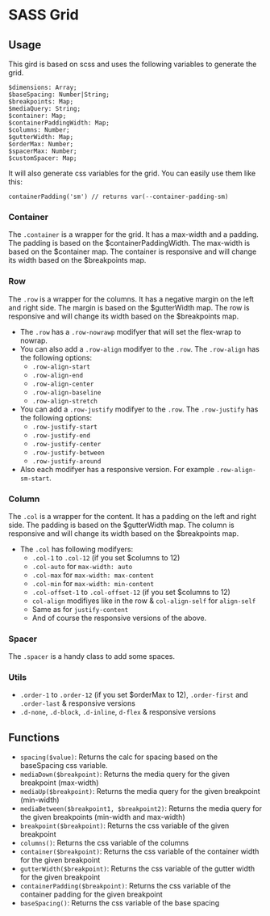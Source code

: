 # SASS Grid

## Usage
This gird is based on scss and uses the following variables to generate the grid.
```
$dimensions: Array;
$baseSpacing: Number|String;
$breakpoints: Map;
$mediaQuery: String;
$container: Map;
$containerPaddingWidth: Map;
$columns: Number;
$gutterWidth: Map;
$orderMax: Number;
$spacerMax: Number;
$customSpacer: Map;
```
It will also generate css variables for the grid. You can easily use them like this:
```
containerPadding('sm') // returns var(--container-padding-sm)
```
### Container
The ``.container`` is a wrapper for the grid. It has a max-width and a padding. The padding is based on the $containerPaddingWidth. The max-width is based on the $container map. The container is responsive and will change its width based on the $breakpoints map.

### Row
The ``.row`` is a wrapper for the columns. It has a negative margin on the left and right side. The margin is based on the $gutterWidth map. The row is responsive and will change its width based on the $breakpoints map.

* The ``.row`` has a ``.row-nowrawp`` modifyer that will set the flex-wrap to nowrap.
* You can also add a ``.row-align`` modifyer to the ``.row``. The ``.row-align`` has the following options:
  * ``.row-align-start``
  * ``.row-align-end``
  * ``.row-align-center``
  * ``.row-align-baseline``
  * ``.row-align-stretch``
* You can add a ``.row-justify`` modifyer to the ``.row``. The ``.row-justify`` has the following options:
  * ``.row-justify-start``
  * ``.row-justify-end``
  * ``.row-justify-center``
  * ``.row-justify-between``
  * ``.row-justify-around``
* Also each modifyer has a responsive version. For example ``.row-align-sm-start``.

### Column
The ``.col`` is a wrapper for the content. It has a padding on the left and right side. The padding is based on the $gutterWidth map. The column is responsive and will change its width based on the $breakpoints map.

* The ``.col`` has following modifyers:
  * ``.col-1`` to ``.col-12`` (if you set $columns to 12)
  * ``.col-auto`` for ``max-width: auto``
  * ``.col-max`` for ``max-width: max-content``
  * ``.col-min`` for ``max-width: min-content``
  * ``.col-offset-1`` to ``.col-offset-12`` (if you set $columns to 12)
  * ``col-align`` modifiyes like in the row & ``col-align-self`` for ``align-self``
  * Same as for ``justify-content``
  * And of course the responsive versions of the above.

### Spacer
The ``.spacer`` is a handy class to add some spaces.

### Utils
* ``.order-1`` to ``.order-12`` (if you set $orderMax to 12), ``.order-first`` and ``.order-last`` & responsive versions
* ``.d-none``, ``.d-block``, ``.d-inline``, ``d-flex`` & responsive versions

## Functions
* ``spacing($value)``: Returns the calc for spacing based on the baseSpacing css variable.
* ``mediaDown($breakpoint)``: Returns the media query for the given breakpoint (max-width)
* ``mediaUp($breakpoint)``: Returns the media query for the given breakpoint (min-width)
* ``mediaBetween($breakpoint1, $breakpoint2)``: Returns the media query for the given breakpoints (min-width and max-width)
* ``breakpoint($breakpoint)``: Returns the css variable of the given breakpoint
* ``columns()``: Returns the css variable of the columns
* ``container($breakpoint)``: Returns the css variable of the container width for the given breakpoint
* ``gutterWidth($breakpoint)``: Returns the css variable of the gutter width for the given breakpoint
* ``containerPadding($breakpoint)``: Returns the css variable of the container padding for the given breakpoint
* ``baseSpacing()``: Returns the css variable of the base spacing